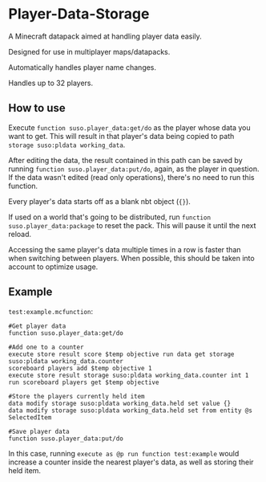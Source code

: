 # Player-Data-Storage
A Minecraft datapack aimed at handling player data easily.

Designed for use in multiplayer maps/datapacks.

Automatically handles player name changes.

Handles up to 32 players.


## How to use
Execute `function suso.player_data:get/do` as the player whose data you want to get. This will result in that player's data being copied to path `storage suso:pldata working_data`.

After editing the data, the result contained in this path can be saved by running `function suso.player_data:put/do`, again, as the player in question. If the data wasn't edited (read only operations), there's no need to run this function.

Every player's data starts off as a blank nbt object (`{}`).

If used on a world that's going to be distributed, run `function suso.player_data:package` to reset the pack. This will pause it until the next reload.

Accessing the same player's data multiple times in a row is faster than when switching between players. When possible, this should be taken into account to optimize usage.


## Example
`test:example.mcfunction`:
```mcfunction
#Get player data
function suso.player_data:get/do

#Add one to a counter
execute store result score $temp objective run data get storage suso:pldata working_data.counter
scoreboard players add $temp objective 1
execute store result storage suso:pldata working_data.counter int 1 run scoreboard players get $temp objective

#Store the players currently held item
data modify storage suso:pldata working_data.held set value {}
data modify storage suso:pldata working_data.held set from entity @s SelectedItem

#Save player data
function suso.player_data:put/do
```
In this case, running `execute as @p run function test:example` would increase a counter inside the nearest player's data, as well as storing their held item.
